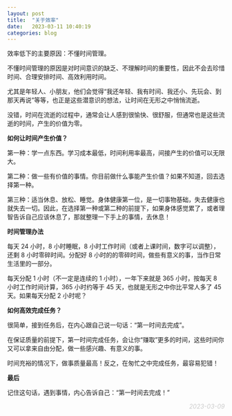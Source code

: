 ```yaml
---
layout: post
title:  "关于效率"
date:   2023-03-11 10:40:19
categories: blog
---
```


效率低下的主要原因：不懂时间管理。

不懂时间管理的原因是对时间意识的缺乏、不理解时间的重要性，因此不会去珍惜时间、合理安排时间、高效利用时间。

尤其是年轻人、小朋友，他们会觉得“我还年轻、我有时间、我还小、先玩会、到那天再说”等等，也正是这些潜意识的想法，让时间在无形之中悄悄流逝。

没错，时间在流逝的过程中，通常会让人感到很愉快、很舒服，但通常也是这些流逝的时间，产生的价值为零。

**如何让时间产生价值？**

第一种：学一点东西。学习成本最低，时间利用率最高，间接产生的价值可以无限大。

第二种：做一些有价值的事情。你目前做什么事能产生价值？如果不知道，回去选择第一种。

第三种：适当休息、放松、睡觉。身体健康第一位，是一切事物基础，失去健康也就失去一切。因此，在选择第一种或第二种的前提下，如果身体感觉累了，或者理智告诉自己应该休息了，那就整理一下手上的事情，去休息！

**时间管理办法**

每天 24 小时，8 小时睡眠，8 小时工作时间（或者上课时间，数字可以调整），还剩 8 小时零碎时间。分配好 8 小时的的零碎时间，做些有意义的事，当作日常生活里的一部分。

每天分配 1 小时（不一定是连续的 1 小时），一年下来就是 365 小时，按每天 8 小时工作时间计算，365 小时约等于 45 天，也就是无形之中你比平常人多了 45 天。如果每天分配 2 小时呢？

**如何高效完成任务？**

很简单，接到任务后，在内心跟自己说一句话：“第一时间去完成”。

在保证质量的前提下，第一时间完成任务，会让你“赚取”更多的时间，这些时间你又可以拿来自由分配，做一些感兴趣、有意义的事。

时间充裕的情况下，做事质量最高！反之，在匆忙之中完成任务，最容易犯错！

**最后**

记住这句话，遇到事情，内心告诉自己：“第一时间去完成！”

<p align="right" style="color:#ccc; font-style:italic;">2023-03-09</p>